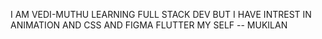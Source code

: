 I AM VEDI-MUTHU
LEARNING FULL STACK DEV
BUT I HAVE INTREST IN ANIMATION AND CSS AND FIGMA FLUTTER
MY SELF -- MUKILAN


<!---
VEDI-MUTHU-16/VEDI-MUTHU-16 is a ✨ special ✨ repository because its `README.md` (this file) appears on your GitHub profile.
You can click the Preview link to take a look at your changes.
--->
